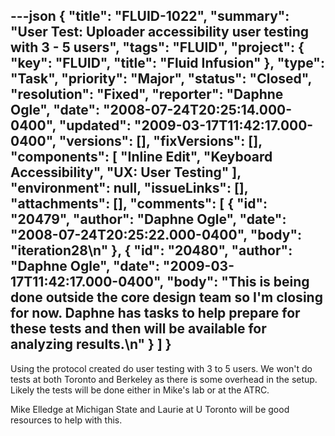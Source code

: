 ---json
{
  "title": "FLUID-1022",
  "summary": "User Test:  Uploader accessibility user testing with 3 - 5 users",
  "tags": "FLUID",
  "project": {
    "key": "FLUID",
    "title": "Fluid Infusion"
  },
  "type": "Task",
  "priority": "Major",
  "status": "Closed",
  "resolution": "Fixed",
  "reporter": "Daphne Ogle",
  "date": "2008-07-24T20:25:14.000-0400",
  "updated": "2009-03-17T11:42:17.000-0400",
  "versions": [],
  "fixVersions": [],
  "components": [
    "Inline Edit",
    "Keyboard Accessibility",
    "UX: User Testing"
  ],
  "environment": null,
  "issueLinks": [],
  "attachments": [],
  "comments": [
    {
      "id": "20479",
      "author": "Daphne Ogle",
      "date": "2008-07-24T20:25:22.000-0400",
      "body": "iteration28\n"
    },
    {
      "id": "20480",
      "author": "Daphne Ogle",
      "date": "2009-03-17T11:42:17.000-0400",
      "body": "This is being done outside the core design team so I'm closing for now.  Daphne has tasks to help prepare for these tests and then will be available for analyzing results.\n"
    }
  ]
}
---
Using the protocol created do user testing with 3 to 5 users.  We won't do tests at both Toronto and Berkeley as there is some overhead in the setup.   Likely the tests will be done either in Mike's lab or at the ATRC.

Mike Elledge at Michigan State and Laurie at U Toronto will be good resources to help with this.

        
